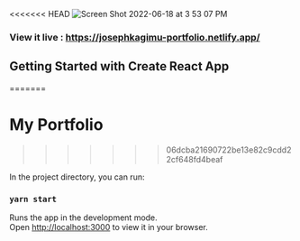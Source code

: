 <<<<<<< HEAD
![Screen Shot 2022-06-18 at 3 53 07 PM](https://user-images.githubusercontent.com/88326256/174438712-da2cbdde-1765-48af-b88c-c7577f4c7ed2.png)

### View it live : https://josephkagimu-portfolio.netlify.app/


## Getting Started with Create React App
=======
# My Portfolio
>>>>>>> 06dcba21690722be13e82c9cdd22cf648fd4beaf

In the project directory, you can run:

### `yarn start`

Runs the app in the development mode.\
Open [http://localhost:3000](http://localhost:3000) to view it in your browser.
